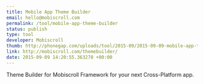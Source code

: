```yaml
--- 
title: Mobile App Theme Builder
email: hello@mobiscroll.com
permalink: /tool/mobile-app-theme-builder
status: publish
type: tool
developer: Mobiscroll
thumb: http://phonegap.com/uploads/tool/2015-09/2015-09-09-mobile-app-theme-builder.png
link: http://mobiscroll.com/themebuilder/
date: 2015-09-09 14:20:55.363270 +00:00
---
```


Theme Builder for Mobiscroll Framework for your next Cross-Platform app.
